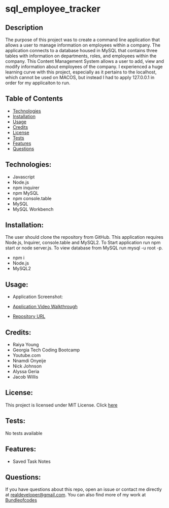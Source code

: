 # sql_employee_tracker

## Description

The purpose of this project was to create a command line application that allows a user to manage information on employees within a company. The application connects to a database housed in MySQL that contains three tables with information on departments, roles, and employees within the company. This Content Management System allows a user to add, view and modify information about employees of the company. I experienced a huge learning curve with this project, especially as it pertains to the localhost, which cannot be used on MACOS, but instead I had to apply 127.0.0.1 in order for my applicaiton to run. 

## Table of Contents

- [Technologies](#technologies)
- [Installation](#installation)
- [Usage](#usage)
- [Credits](credits)
- [License](#license)
- [Tests](#tests)
- [Features](#features)
- [Questions](#questions)

## Technologies:

- Javascript
- Node.js
- npm inquirer
- npm MySQL
- npm console.table
- MySQL
- MySQL Workbench

## Installation:

The user should clone the repository from GitHub. This application requires Node.js, Inquirer, console.table and MySQL2. To Start application run npm start or node server.js. To view database from MySQL run mysql -u root -p.
- npm i
- Node.js
- MySQL2

## Usage:

- Application Screenshot:

- [Application Video Walkthrough](https://drive.google.com/file/d/1vCDJc-gC8BMtmdFWQb_kM-sESLcCCpOA/view?usp=sharing)

- [Repository URL](https://github.com/bundleofcodes/sql_employee_tracker)

## Credits:

- Raiya Young
- Georgia Tech Coding Bootcamp
- Youtube.com
- Nnamdi Onyeije
- Nick Johnson
- Alyssa Geria
- Jacob Willis

## License:

This project is licensed under MIT License. Click [here](https://github.com/bundleofcodes/sql_employee_tracker/blob/main/LICENSE)

## Tests:

No tests available

## Features:

- Saved Task Notes

## Questions:

If you have questions about this repo, open an issue or contact me directly at realdeveloper@gmail.com. You can also find more of my work at [Bundleofcodes](https://github.com/bundleofcodes)